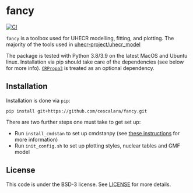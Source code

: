 # fancy

[![CI](https://github.com/cescalara/fancy/actions/workflows/tests.yml/badge.svg?branch=ta_updates)](https://github.com/cescalara/fancy/actions/workflows/tests.yml)

`fancy` is a toolbox used for UHECR modelling, fitting, and plotting. The majority of the tools used in [uhecr-project/uhecr_model](https://github.com/uhecr-project/uhecr_model) 

The package is tested with Python 3.8/3.9 on the latest MacOS and Ubuntu linux. Installation via pip should take care of the dependencies (see below for more info). [`CRPropa3`](https://github.com/CRPropa/CRPropa3) is treated as an optional dependency.  

## Installation
Installation is done via `pip`:

```
pip install git+https://github.com/cescalara/fancy.git
```

There are two further steps one must take to get set up:
* Run `install_cmdstan` to set up cmdstanpy (see [these instructions](https://cmdstanpy.readthedocs.io/en/v1.0.1/installation.html#function-install-cmdstan) for more information)
* Run `init_config.sh` to set up plotting styles, nuclear tables and GMF model

## License

This code is under the BSD-3 license. See [LICENSE](LICENSE) for more details.
